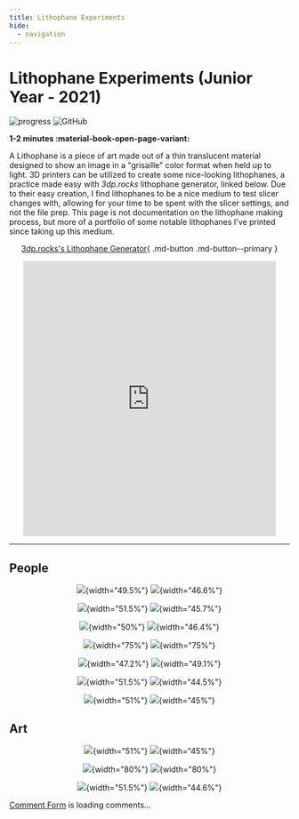 ```yaml
---
title: Lithophane Experiments
hide:
  - navigation
---
```


<script src="https://kit.fontawesome.com/79ff35ecec.js" crossorigin="anonymous"></script>

<style>

.share {
  float:right;
  margin-top: 0px;
  font-size: 1.1em;
}

.share a {
  color: inherit;
}

.twitter {
  padding-left: 0.2em;
  padding-right: 0.2em;
}

.share a.twitter:hover {
  color: #00acee;
}

.fb {
  padding-left: 0.2em;
  padding-right: 0.2em;
}

.share a.fb:hover {
  color: #3b5998;
}

.pin {
  padding-left: 0.2em;
  padding-right: 0.2em;
}

.share a.pin:hover {
  color: 	#E60023;
}

.ln {
  padding-left: 0.2em;
  padding-right: 0.2em;
}

.share a.ln:hover {
  color: #0e76a8;
}

.email {
  padding-left: 0.2em;
  padding-right: 1.5em;
}

</style>

# Lithophane Experiments (Junior Year - 2021)

<!-- Compleation Badge

![progress]()

Done - https://img.shields.io/badge/progress-done!-success?style=flat-square
Pending - https://img.shields.io/badge/progress-pending%20completion-yellow?style=flat-square
Halted - https://img.shields.io/badge/progress-halted-critical?style=flat-square
Constantly Updating - https://img.shields.io/badge/progress-constantly%20updating-informational?style=flat-square
-->

![progress](https://img.shields.io/badge/progress-constantly%20updating-informational?style=flat-square)
![GitHub](https://img.shields.io/github/license/Twarner491/Project-Documentation-Site?color=%234051b5&style=flat-square)

<!--- Social Links

HTML Link Generator - https://www.websiteplanet.com/webtools/sharelink/

<span class="share" style=" color: inherit;">
<a class="fb" title="Share on Facebook" href="FACEBOOK-URL"><i class="fab fa-facebook-square"></i></a>
<a class="twitter" title="Share on Twitter" href="TWITTER-URL"><i class="fab fa-twitter"></i></a>
<a class="pin" title="Share on Pinterest" href="PINTEREST-URL"><i class="fab fa-pinterest"></i></a>
<a class="ln" title="Share on LinkedIn" href="LINKEDIN-URL"><i class="fab fa-linkedin"></i></a>
<a class="email" title="Share via Email" href="EMAIL-URL"><i class="fas fa-paper-plane"></i></a>
</span>

-->

**1-2 minutes :material-book-open-page-variant:**
<span class="share" style=" color: inherit;">
<a class="fb" title="Share on Facebook" href="https://www.facebook.com/sharer/sharer.php?u=https://teddywarner.org/Projects/LithophaneExperiments/"><i class="fab fa-facebook-square"></i></a>
<a class="twitter" title="Share on Twitter" href="https://twitter.com/intent/tweet?url=https://teddywarner.org/Projects/LithophaneExperiments/&text=Check%20Out%20this%20compilation%20of%20Litophanes%20on"><i class="fab fa-twitter"></i></a>
<a class="pin" title="Share on Pinterest" href="https://pinterest.com/pin/create/button/?url=https://teddywarner.org/Projects/LithophaneExperiments/&media=&description=Check%20Out%20this%20compilation%20of%20Litophanes%20on%20https://teddywarner.org/Projects/LithophaneExperiments/%20!"><i class="fab fa-pinterest"></i></i></a>
<a class="ln" title="Share on LinkedIn" href="https://www.linkedin.com/shareArticle?mini=true&url=https://teddywarner.org/Projects/LithophaneExperiments/"><i class="fab fa-linkedin"></i></i></a>
<a class="email" title="Share via Email" href="mailto:info@example.com?&subject=&cc=&bcc=&body=Check%20Out%20this%20compilation%20of%20Litophanes%20on%20https://teddywarner.org/Projects/LithophaneExperiments/"><i class="fas fa-paper-plane"></i></i></i></a>
</span>


A Lithophane is a piece of art made out of a thin translucent material designed to show an image in a "grisaille" color format when held up to light. 3D printers can be utilized to create some nice-looking lithophanes, a practice made easy with *3dp.rocks* lithophane generator, linked below. Due to their easy creation, I find lithophanes to be a nice medium to test slicer changes with, allowing for your time to be spent with the slicer settings, and not the file prep. This page is not documentation on the lithophane making process, but more of a portfolio of some notable lithophanes I've printed since taking up this medium.

<center>

[3dp.rocks's Lithophane Generator](https://3dp.rocks/lithophane/){ .md-button .md-button--primary }

<iframe width="90%" height="495" src="https://www.youtube.com/embed/ZNlbl6uhqbI" title="YouTube video player" frameborder="0" allow="accelerometer; autoplay; clipboard-write; encrypted-media; gyroscope; picture-in-picture" allowfullscreen></iframe>

</center>

****

## People

<center>

![](../images/LithophaneExperiments/friends.jpg){width="49.5%"}
![](../images/LithophaneExperiments/friendslithophane.jpg){width="46.6%"}

![](../images/LithophaneExperiments/fam.jpg){width="51.5%"}
![](../images/LithophaneExperiments/famlithophane.jpg){width="45.7%"}

![](../images/LithophaneExperiments/nina.jpg){width="50%"}
![](../images/LithophaneExperiments/ninalithophane.jpg){width="46.4%"}

![](../images/LithophaneExperiments/zach.jpg){width="75%"}
![](../images/LithophaneExperiments/zachlithophane.jpg){width="75%"}

![](../images/LithophaneExperiments/maeko.jpg){width="47.2%"}
![](../images/LithophaneExperiments/lithophanemakeo.jpg){width="49.1%"}

![](../images/LithophaneExperiments/alex.jpg){width="51.5%"}
![](../images/LithophaneExperiments/alexlithophane.jpg){width="44.5%"}

![](../images/LithophaneExperiments/alexben.jpg){width="51%"}
![](../images/LithophaneExperiments/alexbenlithophane.jpg){width="45%"}

</center>

## Art

<center>

![](../images/LithophaneExperiments/keithharring.jpg){width="51%"}
![](../images/LithophaneExperiments/keithharringlithophane.jpg){width="45%"}

![](../images/LithophaneExperiments/painting.jpg){width="80%"}
![](../images/LithophaneExperiments/paintinglithophane.jpg){width="80%"}

![](../images/LithophaneExperiments/gerogiaokeef.jpg){width="51.5%"}
![](../images/LithophaneExperiments/gerogiaokeeflithophane.jpg){width="44.6%"}

</center>

<!-- begin wwww.htmlcommentbox.com -->
 <div id="HCB_comment_box"><a href="http://www.htmlcommentbox.com">Comment Form</a> is loading comments...</div>
 <link rel="stylesheet" type="text/css" href="https://www.htmlcommentbox.com/static/skins/bootstrap/twitter-bootstrap.css?v=0" />
 <script type="text/javascript" id="hcb"> /*<!--*/ if(!window.hcb_user){hcb_user={};} (function(){var s=document.createElement("script"), l=hcb_user.PAGE || (""+window.location).replace(/'/g,"%27"), h="https://www.htmlcommentbox.com";s.setAttribute("type","text/javascript");s.setAttribute("src", h+"/jread?page="+encodeURIComponent(l).replace("+","%2B")+"&mod=%241%24wq1rdBcg%24rC8CBT1V7ZoWek7B.CC5x."+"&opts=16798&num=10&ts=1634155475586");if (typeof s!="undefined") document.getElementsByTagName("head")[0].appendChild(s);})(); /*-->*/ </script>
<!-- end www.htmlcommentbox.com -->
